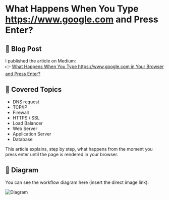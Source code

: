 # What Happens When You Type https://www.google.com and Press Enter?

## 📖 Blog Post

I published the article on Medium:  
👉 [What Happens When You Type https://www.google.com in Your Browser and Press Enter?](https://medium.com/@aziz123/what-happens-when-you-type-https-www-google-com-in-your-browser-and-press-enter-fdd1d61e50d7)

## 📌 Covered Topics

- DNS request  
- TCP/IP  
- Firewall  
- HTTPS / SSL  
- Load Balancer  
- Web Server  
- Application Server  
- Database  

This article explains, step by step, what happens from the moment you press enter until the page is rendered in your browser.

## 📌 Diagram

You can see the workflow diagram here (insert the direct image link):  

![Diagram](https://i.imgur.com/l38OD90.png)
